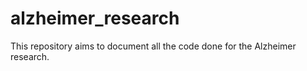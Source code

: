 # alzheimer_research
This repository aims to document all the code done for the Alzheimer research. 
